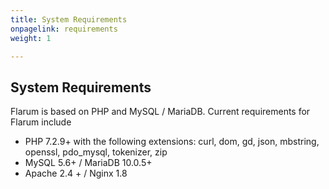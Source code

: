 ```yaml
---
title: System Requirements
onpagelink: requirements
weight: 1

---
```


System Requirements
-------------------

Flarum is based on PHP and MySQL / MariaDB. Current requirements for Flarum include

- PHP 7.2.9+ with the following extensions: curl, dom, gd, json, mbstring, openssl, pdo\_mysql, tokenizer, zip
- MySQL 5.6+ / MariaDB 10.0.5+
- Apache 2.4 + / Nginx 1.8
 